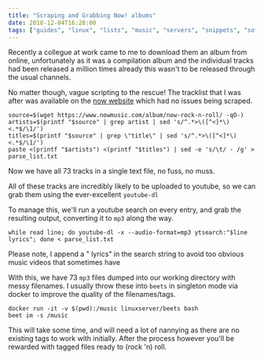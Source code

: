 ```yaml
---
title: "Scraping and Grabbing Now! albums"
date: 2018-12-04T16:28:00
tags: ["guides", "linux", "lists", "music", "servers", "snippets", "software"]
---
```


Recently a collegue at work came to me to download them an album from online, unfortunately as it was a compilation album and the individual tracks had been released a million times already this wasn't to be released through the usual channels.

No matter though, vague scripting to the rescue! The tracklist that I was after was available on the [now website](https://www.nowmusic.com/album/now-rock-n-roll/) which had no issues being scraped.

```
source=$(wget https://www.nowmusic.com/album/now-rock-n-roll/ -qO-)
artists=$(printf "$source" | grep artist | sed 's/^.*>\([^<]*\)<.*$/\1/')
titles=$(printf "$source" | grep \"title\" | sed 's/^.*>\([^<]*\)<.*$/\1/')
paste <(printf "$artists") <(printf "$titles") | sed -e 's/\t/ - /g' > parse_list.txt
```

Now we have all 73 tracks in a single text file, no fuss, no muss.

All of these tracks are incredibly likely to be uploaded to youtube, so we can grab them using the ever-excellent `youtube-dl`

To manage this, we'll run a youtube search on every entry, and grab the resulting output, converting it to `mp3` along the way.

```
while read line; do youtube-dl -x --audio-format=mp3 ytsearch:"$line lyrics"; done < parse_list.txt
```

Please note, I append a " lyrics" in the search string to avoid too obvious music videos that sometimes have 

With this, we have 73 `mp3` files dumped into our working directory with messy filenames. I usually throw these into `beets` in singleton mode via docker to improve the quality of the filenames/tags.

```
docker run -it -v $(pwd):/music linuxserver/beets bash
beet im -s /music
```

This will take some time, and will need a lot of nannying as there are no existing tags to work with initially. After the process however you'll be rewarded with tagged files ready to (rock 'n) roll.